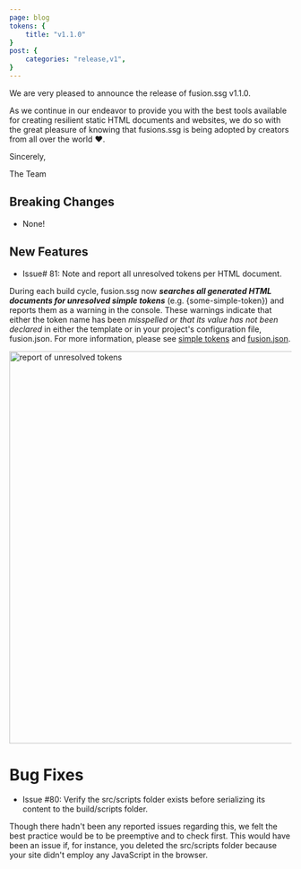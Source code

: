 ```yaml
---
page: blog
tokens: {
    title: "v1.1.0"
}
post: {
    categories: "release,v1",
}
---
```

We are very pleased to announce the release of fusion.ssg v1.1.0.
<!-- end -->
 As we continue in our endeavor to provide you with the best tools available for creating resilient static HTML documents and websites, we do so with the great pleasure of knowing that fusions.ssg is being adopted by creators from all over the world ❤️.

Sincerely,

The Team

## Breaking Changes

- None!

## New Features

- Issue# 81: Note and report all unresolved tokens per HTML document.

During each build cycle, fusion.ssg now *__searches all generated HTML documents for unresolved simple tokens__* (e.g. &lbrace;some-simple-token&rbrace;) and reports them as a warning in the console. These warnings indicate that either the token name has been _misspelled or that its value has not been declared_ in either the template or in your project's configuration file, fusion.json. For more information, please see <a href="{baseURL}/docs/htmldocuments/tokens#simple-tokens">simple tokens</a> and <a href="{baseURL}/docs/configuration/fusionssg-configuration/#tokens">fusion.json</a>.

<img src="{baseURL}/media/posts/v1.1.0-CLI-unresolved-tokens.png" alt="report of unresolved tokens" width="700">

# Bug Fixes

- Issue #80: Verify the src/scripts folder exists before serializing its content to the build/scripts folder.

Though there hadn't been any reported issues regarding this, we felt the best practice would be to be preemptive and to check first. This would have been an issue if, for instance, you deleted the src/scripts folder because your site didn't employ any JavaScript in the browser.
